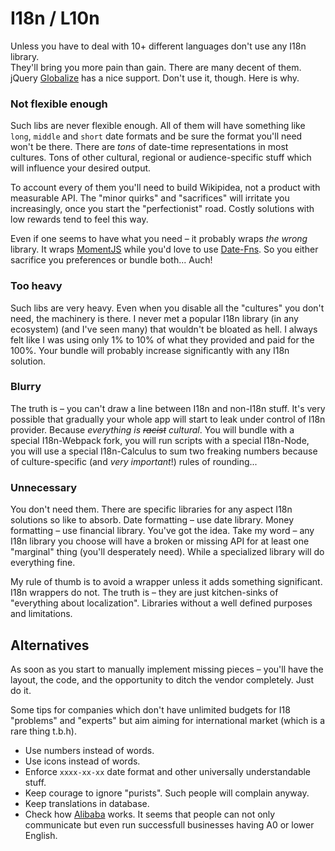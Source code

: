 # I18n / L10n

Unless you have to deal with 10+ different languages don't use any I18n library.<br/>
They'll bring you more pain than gain. There are many decent of them.<br/>
jQuery [Globalize](https://github.com/jquery/globalize) has a nice support. Don't use it, though. Here is why.

### Not flexible enough

Such libs are never flexible enough. All of them will have something like `long`, `middle` and `short` date formats
and be sure the format you'll need won't be there. There are *tons* of date-time representations in most cultures.
Tons of other cultural, regional or audience-specific stuff which will influence your desired output.

To account every of them you'll need to build Wikipidea, not a product with measurable API.
The "minor quirks" and "sacrifices" will irritate you increasingly, once you start the "perfectionist" road.
Costly solutions with low rewards tend to feel this way.

Even if one seems to have what you need – it probably wraps *the wrong* library.
It wraps [MomentJS](http://momentjs.com/) while you'd love to use [Date-Fns](date-fns.org).
So you either sacrifice you preferences or bundle both... Auch!

### Too heavy

Such libs are very heavy. Even when you disable all the "cultures" you don't need, the machinery is there.
I never met a popular I18n library (in any ecosystem) (and I've seen many) that wouldn't be bloated as hell.
I always felt like I was using only 1% to 10% of what they provided and paid for the 100%.
Your bundle will probably increase significantly with any I18n solution.

### Blurry

The truth is – you can't draw a line between I18n and non-I18n stuff. It's very possible that gradually
your whole app will start to leak under control of I18n provider. Because *everything is ~~racist~~ cultural*.
You will bundle with a special I18n-Webpack fork, you will run scripts with a special I18n-Node,
you will use a special I18n-Calculus to sum two freaking numbers because of culture-specific
(and *very important*!) rules of rounding...

### Unnecessary

You don't need them. There are specific libraries for any aspect I18n solutions so like to absorb.
Date formatting – use date library. Money formatting – use financial library. You've got the idea.
Take my word – any I18n library you choose will have a broken or missing API for at least one "marginal" thing
(you'll desperately need). While a specialized library will do everything fine.

My rule of thumb is to avoid a wrapper unless it adds something significant.
I18n wrappers do not. The truth is – they are just kitchen-sinks of "everything about localization".
Libraries without a well defined purposes and limitations.

## Alternatives

As soon as you start to manually implement missing pieces – you'll have the layout, the code, and the opportunity
to ditch the vendor completely. Just do it.

Some tips for companies which don't have unlimited budgets for I18 "problems" and "experts" but aim
aiming for international market (which is a rare thing t.b.h).

* Use numbers instead of words.
* Use icons instead of words.
* Enforce `xxxx-xx-xx` date format and other universally understandable stuff.
* Keep courage to ignore "purists". Such people will complain anyway.
* Keep translations in database.
* Check how [Alibaba](https://www.alibaba.com/) works. It seems that people can not only
  communicate but even run successfull businesses having A0 or lower English.
